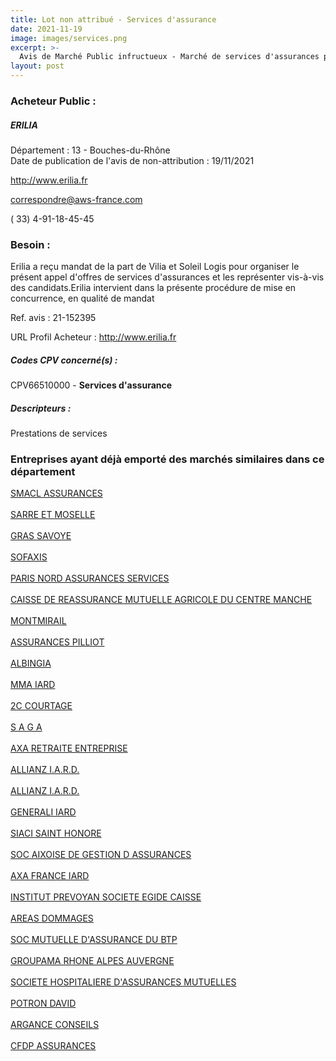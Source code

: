```yaml
---
title: Lot non attribué - Services d'assurance
date: 2021-11-19
image: images/services.png
excerpt: >-
  Avis de Marché Public infructueux - Marché de services d'assurances pour les besoins de Vilia - Soleil Logis - Erilia
layout: post
---
```


### Acheteur Public :
##### ERILIA
Département : 13 - Bouches-du-Rhône<br/>
Date de publication de l'avis de non-attribution : 19/11/2021


http://www.erilia.fr

correspondre@aws-france.com

( 33) 4-91-18-45-45
### Besoin :

Erilia a reçu mandat de la part de Vilia et Soleil Logis pour organiser le présent appel d'offres de services d'assurances et les représenter vis-à-vis des candidats.Erilia intervient dans la présente procédure de mise en concurrence, en qualité de mandat

Ref. avis : 21-152395

URL Profil Acheteur : http://www.erilia.fr

##### Codes CPV concerné(s) :
CPV66510000 - **Services d'assurance** <br/>

##### Descripteurs :
Prestations de services <br/>

### Entreprises ayant déjà emporté des marchés similaires dans ce département
<a href="/entreprise-544/siren-301309605">SMACL ASSURANCES</a><br/><br/>
<a href="/entreprise-544/siren-301573143">SARRE ET MOSELLE</a><br/><br/>
<a href="/entreprise-545/siren-311248637">GRAS SAVOYE</a><br/><br/>
<a href="/entreprise-548/siren-335171096">SOFAXIS</a><br/><br/>
<a href="/entreprise-549/siren-341539815">PARIS NORD ASSURANCES SERVICES</a><br/><br/>
<a href="/entreprise-552/siren-383853801">CAISSE DE REASSURANCE MUTUELLE AGRICOLE DU CENTRE MANCHE</a><br/><br/>
<a href="/entreprise-553/siren-384983342">MONTMIRAIL</a><br/><br/>
<a href="/entreprise-558/siren-422060236">ASSURANCES PILLIOT</a><br/><br/>
<a href="/entreprise-559/siren-429369309">ALBINGIA</a><br/><br/>
<a href="/entreprise-561/siren-440048882">MMA IARD</a><br/><br/>
<a href="/entreprise-561/siren-443176359">2C COURTAGE</a><br/><br/>
<a href="/entreprise-563/siren-454079195">S A G A</a><br/><br/>
<a href="/entreprise-572/siren-534107255">AXA RETRAITE ENTREPRISE</a><br/><br/>
<a href="/entreprise-572/siren-542110291">ALLIANZ I.A.R.D.</a><br/><br/>
<a href="/entreprise-572/siren-542110291">ALLIANZ I.A.R.D.</a><br/><br/>
<a href="/entreprise-572/siren-552062663">GENERALI IARD</a><br/><br/>
<a href="/entreprise-572/siren-572059939">SIACI SAINT HONORE</a><br/><br/>
<a href="/entreprise-573/siren-581620234">SOC AIXOISE DE GESTION D ASSURANCES</a><br/><br/>
<a href="/entreprise-573/siren-722057460">AXA FRANCE IARD</a><br/><br/>
<a href="/entreprise-574/siren-775666357">INSTITUT PREVOYAN SOCIETE EGIDE CAISSE</a><br/><br/>
<a href="/entreprise-574/siren-775670466">AREAS DOMMAGES</a><br/><br/>
<a href="/entreprise-574/siren-775684764">SOC MUTUELLE D'ASSURANCE DU BTP</a><br/><br/>
<a href="/entreprise-575/siren-779838366">GROUPAMA RHONE ALPES AUVERGNE</a><br/><br/>
<a href="/entreprise-575/siren-779860881">SOCIETE HOSPITALIERE D'ASSURANCES MUTUELLES</a><br/><br/>
<a href="/entreprise-577/siren-808728687">POTRON DAVID</a><br/><br/>
<a href="/entreprise-579/siren-818865008">ARGANCE CONSEILS</a><br/><br/>
<a href="/entreprise-582/siren-958506156">CFDP ASSURANCES</a><br/><br/>
